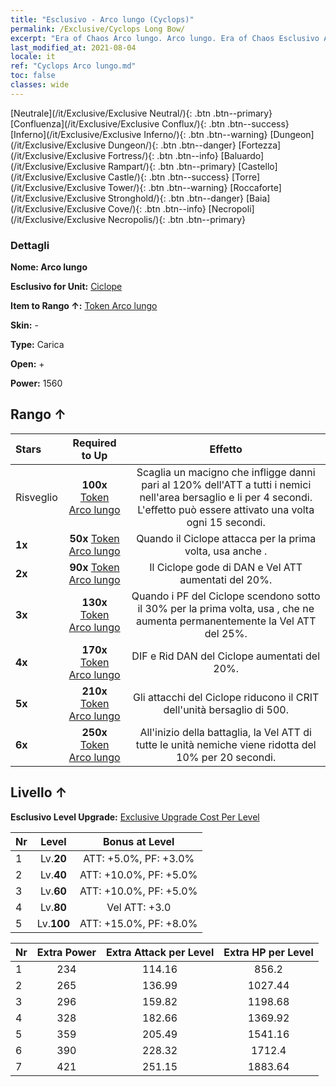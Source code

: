 ```yaml
---
title: "Esclusivo - Arco lungo (Cyclops)"
permalink: /Exclusive/Cyclops Long Bow/
excerpt: "Era of Chaos Arco lungo. Arco lungo. Era of Chaos Esclusivo Arco lungo. Ciclope Esclusivo."
last_modified_at: 2021-08-04
locale: it
ref: "Cyclops Arco lungo.md"
toc: false
classes: wide
---
```

 [Neutrale](/it/Exclusive/Exclusive Neutral/){: .btn .btn--primary} [Confluenza](/it/Exclusive/Exclusive Conflux/){: .btn .btn--success} [Inferno](/it/Exclusive/Exclusive Inferno/){: .btn .btn--warning} [Dungeon](/it/Exclusive/Exclusive Dungeon/){: .btn .btn--danger} [Fortezza](/it/Exclusive/Exclusive Fortress/){: .btn .btn--info} [Baluardo](/it/Exclusive/Exclusive Rampart/){: .btn .btn--primary} [Castello](/it/Exclusive/Exclusive Castle/){: .btn .btn--success} [Torre](/it/Exclusive/Exclusive Tower/){: .btn .btn--warning} [Roccaforte](/it/Exclusive/Exclusive Stronghold/){: .btn .btn--danger} [Baia](/it/Exclusive/Exclusive Cove/){: .btn .btn--info} [Necropoli](/it/Exclusive/Exclusive Necropolis/){: .btn .btn--primary} 

### Dettagli
 **Nome: Arco lungo** 

 **Esclusivo for Unit:** [Ciclope](/it/units/Cyclops/) 

 **Item to Rango ↑:** [Token Arco lungo](/ItemsIT/con_914/)

 **Skin:** -

 **Type:** Carica

 **Open:** +

 **Power:** 1560

## Rango ↑

  |     Stars    |  Required to Up | Effetto |
  |:-------------|:---------------:|:---------------:|
  |  Risveglio  | **100x** [Token Arco lungo](/ItemsIT/con_914/) | <Lancio del macigno> Scaglia un macigno che infligge danni pari al 120% dell'ATT a tutti i nemici nell'area bersaglio e li <stordisce> per 4 secondi. L'effetto può essere attivato una volta ogni 15 secondi. |
  | **1x** <i class="fas fa-star"/> | **50x** [Token Arco lungo](/ItemsIT/con_914/) | Quando il Ciclope attacca per la prima volta, usa anche <Lancio del macigno>. |
  | **2x** <i class="fas fa-star"/> | **90x** [Token Arco lungo](/ItemsIT/con_914/) | Il Ciclope gode di DAN e Vel ATT aumentati del 20%. |
  | **3x** <i class="fas fa-star"/> | **130x** [Token Arco lungo](/ItemsIT/con_914/) | Quando i PF del Ciclope scendono sotto il 30% per la prima volta, usa <Scossa tellurica>, che ne aumenta permanentemente la Vel ATT del 25%. |
  | **4x** <i class="fas fa-star"/> | **170x** [Token Arco lungo](/ItemsIT/con_914/) | DIF e Rid DAN del Ciclope aumentati del 20%. |
  | **5x** <i class="fas fa-star"/> | **210x** [Token Arco lungo](/ItemsIT/con_914/) | Gli attacchi del Ciclope riducono il CRIT dell'unità bersaglio di 500. |
  | **6x** <i class="fas fa-star"/> | **250x** [Token Arco lungo](/ItemsIT/con_914/) | <Sguardo della sventura> All'inizio della battaglia, la Vel ATT di tutte le unità nemiche viene ridotta del 10% per 20 secondi. |


## Livello ↑
 **Esclusivo Level Upgrade:** [Exclusive Upgrade Cost Per Level](/Exclusive/ExclusiveUpgradeCostPerLevel/)

  |  Nr  |   Level  | Bonus at Level |
  |:-----|:--------:|:--------------:|
  | 1 | Lv.**20** | ATT: +5.0%, PF: +3.0% |
  | 2 | Lv.**40** | ATT: +10.0%, PF: +5.0% |
  | 3 | Lv.**60** | ATT: +10.0%, PF: +5.0% |
  | 4 | Lv.**80** | Vel ATT: +3.0 |
  | 5 | Lv.**100** | ATT: +15.0%, PF: +8.0% |


  |  Nr  |  Extra Power | Extra Attack per Level | Extra HP per Level |
  |:-----|:--------:|:--------:|:--------:|
  | 1 | 234 | 114.16 | 856.2 |
  | 2 | 265 | 136.99 | 1027.44 |
  | 3 | 296 | 159.82 | 1198.68 |
  | 4 | 328 | 182.66 | 1369.92 |
  | 5 | 359 | 205.49 | 1541.16 |
  | 6 | 390 | 228.32 | 1712.4 |
  | 7 | 421 | 251.15 | 1883.64 |


